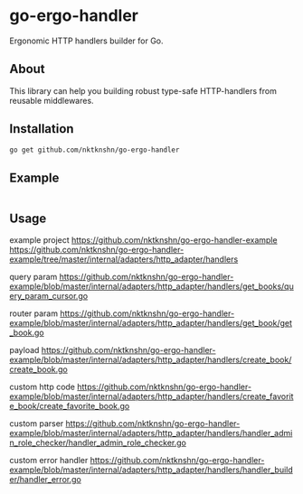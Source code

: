 # go-ergo-handler

Ergonomic HTTP handlers builder for Go.

## About

This library can help you building robust type-safe HTTP-handlers from reusable middlewares. 

## Installation

```bash
go get github.com/nktknshn/go-ergo-handler
```

## Example

```go

```

## Usage

example project 
https://github.com/nktknshn/go-ergo-handler-example
https://github.com/nktknshn/go-ergo-handler-example/tree/master/internal/adapters/http_adapter/handlers

query param
https://github.com/nktknshn/go-ergo-handler-example/blob/master/internal/adapters/http_adapter/handlers/get_books/query_param_cursor.go

router param
https://github.com/nktknshn/go-ergo-handler-example/blob/master/internal/adapters/http_adapter/handlers/get_book/get_book.go

payload
https://github.com/nktknshn/go-ergo-handler-example/blob/master/internal/adapters/http_adapter/handlers/create_book/create_book.go

custom http code
https://github.com/nktknshn/go-ergo-handler-example/blob/master/internal/adapters/http_adapter/handlers/create_favorite_book/create_favorite_book.go

custom parser
https://github.com/nktknshn/go-ergo-handler-example/blob/master/internal/adapters/http_adapter/handlers/handler_admin_role_checker/handler_admin_role_checker.go

custom error handler
https://github.com/nktknshn/go-ergo-handler-example/blob/master/internal/adapters/http_adapter/handlers/handler_builder/handler_error.go

